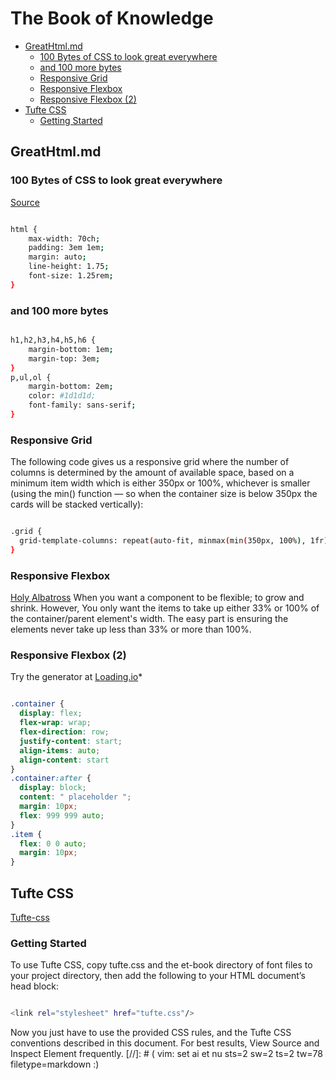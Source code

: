 
# The Book of Knowledge

* [GreatHtml.md](#greathtmlmd)
  + [100 Bytes of CSS to look great everywhere](#100-bytes-of-css-to-look-great-everywhere)
  + [and 100 more bytes](#and-100-more-bytes)
  + [Responsive Grid](#responsive-grid)
  + [Responsive Flexbox](#responsive-flexbox)
  + [Responsive Flexbox (2)](#responsive-flexbox-2)
* [Tufte CSS](#tufte-css)
  + [Getting Started](#getting-started)

## GreatHtml.md

### 100 Bytes of CSS to look great everywhere

[Source](https://www.swyx.io/css-100-bytes/)

``` bash

html {
    max-width: 70ch;
    padding: 3em 1em;
    margin: auto;
    line-height: 1.75;
    font-size: 1.25rem;
}

```

### and 100 more bytes

``` bash

h1,h2,h3,h4,h5,h6 {
    margin-bottom: 1em;
    margin-top: 3em;
}
p,ul,ol {
    margin-bottom: 2em;
    color: #1d1d1d;
    font-family: sans-serif;
}

```

### Responsive Grid

The following code gives us a responsive grid where the number of columns
is determined by the amount of available space, based on a minimum item
width which is either 350px or 100%, whichever is smaller (using the
min() function — so when the container size is below 350px the cards
will be stacked vertically):

```bash

.grid {
  grid-template-columns: repeat(auto-fit, minmax(min(350px, 100%), 1fr));
}

```

### Responsive Flexbox

[Holy Albatross](https://codepen.io/heydon/pen/JwwZaX)
When you want a component to be flexible; to grow and shrink.
However, You only want the items to take up either 33% or 100% of
the container/parent element's width. The easy part is ensuring the
elements never take up less than 33% or more than 100%.

### Responsive Flexbox (2)

Try the generator at [Loading.io](https://loading.io/flexbox/#editor)*

```css

.container {
  display: flex;
  flex-wrap: wrap;
  flex-direction: row;
  justify-content: start;
  align-items: auto;
  align-content: start
}
.container:after {
  display: block;
  content: " placeholder ";
  margin: 10px;
  flex: 999 999 auto;
}
.item {
  flex: 0 0 auto;
  margin: 10px;
}

```

## Tufte CSS

[Tufte-css](https://edwardtufte.github.io/tufte-css/)

### Getting Started

To use Tufte CSS, copy tufte.css and the et-book directory of font
files to your project directory, then add the following to your HTML
document’s head block:

``` bash

<link rel="stylesheet" href="tufte.css"/>

```

Now you just have to use the provided CSS rules, and the Tufte CSS
conventions described in this document. For best results, View Source
and Inspect Element frequently.
[//]: # ( vim: set ai et nu sts=2 sw=2 ts=2 tw=78 filetype=markdown :)
